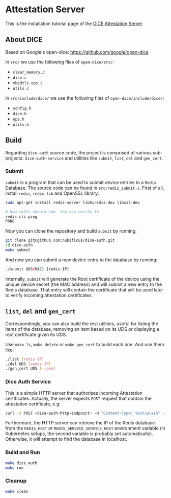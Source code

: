 # Attestation Server

This is the installation tutorial page of the [DICE Attestation Server](/components/attestation-server)

## About DICE

Based on Google's open-dice: https://github.com/google/open-dice

In `src/` we use the following files of `open-dice/src/`:

- `clear_memory.c`
- `dice.c`
- `mbedtls_ops.c`
- `utils.c`

In `src/include/dice/` we use the following files of `open-dice/include/dice/`:

- `config.h`
- `dice.h`
- `ops.h`
- `utils.h`

## Build

Regarding `dice-auth` source code, the project is comprised of various sub-projects: `dice-auth-service` and utilities like `submit`, `list`, `del` and `gen_cert`.

### Submit

`submit` is a program that can be used to submit device entries to a `Redis` Database. The source code can be found in `src/redis_submit.c`. First of all, install `redis`, `redis-lib` and OpenSSL library:

```bash
sudo apt-get install redis-server libhiredis-dev libssl-dev

# Now redis should run. You can verify it:
redis-cli ping
PONG
```

Now you can clone the repository and build `submit` by running:

```bash
git clone git@github.com:nubificus/dice-auth.git
cd dice-auth
make submit
```

And now you can submit a new device entry to the database by running:

```bash
./submit UDS(MAC) [redis-IP]
```

Internally, `submit` will generate the Root certificate of the device using the unique device secret (the MAC address) and will submit a new entry to the Redis database. That entry will contain the certificate that will be used later to verify incoming attestation certificates.

## `list`, `del` and `gen_cert`

Correspondingly, you can also build the rest utilities, useful for listing the items of the database, removing an item based on its UDS or displaying a root certificate given its UDS.

Use `make ls`, `make delete` or `make gen_cert` to build each one. And use them like:

```bash
./list [redis-IP]
./del UDS [redis-IP]
./gen_cert UDS [--pem]
```

### Dice Auth Service

This is a simple HTTP server that authorizes incoming Attestation certificates. Actually, the server expects `POST` request that contain the attestation certificate, e.g:

```bash
curl -X POST <dice-auth-http-endpoint> -H "Content-Type: text/plain" --data-binary @/path/to/attestation.pem
```

Furthermore, the HTTP server can retrieve the IP of the Redis database from the `REDIS_HOST` or `REDIS_SERVICE_SERVICE_HOST` environment variable (in Kubernetes setups, the second variable is probably set automatically). Otherwise, it will attempt to find the database in localhost.

### Build and Run

```bash
make dice_auth
make run
```

### Cleanup

```bash
make clean
```
